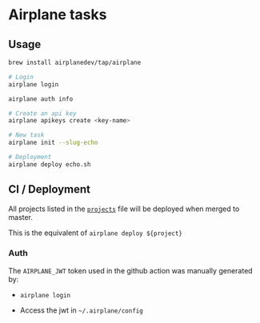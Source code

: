 # Airplane tasks


## Usage

```sh
brew install airplanedev/tap/airplane
```

```sh
# Login
airplane login

airplane auth info

# Create an api key
airplane apikeys create <key-name>

# New task
airplane init --slug-echo

# Deployment
airplane deploy echo.sh
```


## CI / Deployment

All projects listed in the [`projects`](projects) file will be deployed when merged to master.

This is the equivalent of `airplane deploy ${project}`


### Auth 

The `AIRPLANE_JWT` token used in the github action was manually generated by:

  - `airplane login`

  - Access the jwt in  `~/.airplane/config`


